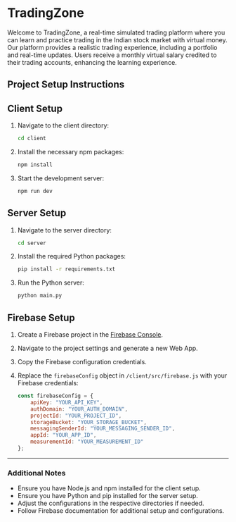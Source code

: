 # TradingZone

Welcome to TradingZone, a real-time simulated trading platform where you can learn and practice trading in the Indian stock market with virtual money. Our platform provides a realistic trading experience, including a portfolio and real-time updates. Users receive a monthly virtual salary credited to their trading accounts, enhancing the learning experience.

## Project Setup Instructions

## Client Setup

1. Navigate to the client directory:
    ```bash
    cd client
    ```

2. Install the necessary npm packages:
    ```bash
    npm install
    ```

3. Start the development server:
    ```bash
    npm run dev
    ```

## Server Setup

1. Navigate to the server directory:
    ```bash
    cd server
    ```

2. Install the required Python packages:
    ```bash
    pip install -r requirements.txt
    ```

3. Run the Python server:
    ```bash
    python main.py
    ```

## Firebase Setup

1. Create a Firebase project in the [Firebase Console](https://console.firebase.google.com/).

2. Navigate to the project settings and generate a new Web App.

3. Copy the Firebase configuration credentials.

4. Replace the `firebaseConfig` object in `/client/src/firebase.js` with your Firebase credentials:
    ```javascript
    const firebaseConfig = {
        apiKey: "YOUR_API_KEY",
        authDomain: "YOUR_AUTH_DOMAIN",
        projectId: "YOUR_PROJECT_ID",
        storageBucket: "YOUR_STORAGE_BUCKET",
        messagingSenderId: "YOUR_MESSAGING_SENDER_ID",
        appId: "YOUR_APP_ID",
        measurementId: "YOUR_MEASUREMENT_ID"
    };
    ```

---

### Additional Notes

- Ensure you have Node.js and npm installed for the client setup.
- Ensure you have Python and pip installed for the server setup.
- Adjust the configurations in the respective directories if needed.
- Follow Firebase documentation for additional setup and configurations.
